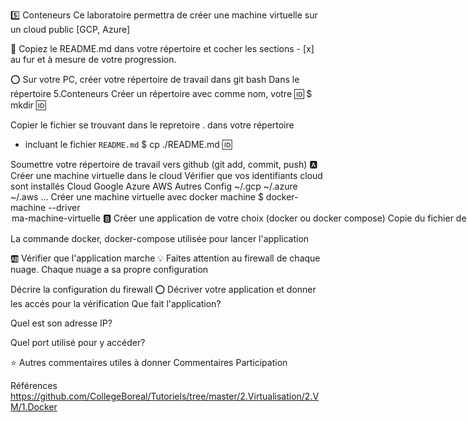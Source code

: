 5️⃣ Conteneurs
Ce laboratoire permettra de créer une machine virtuelle sur un cloud public [GCP, Azure]

📕 Copiez le README.md dans votre répertoire et cocher les sections - [x] au fur et à mesure de votre progression.

⭕ Sur votre PC, créer votre répertoire de travail dans git bash
 Dans le répertoire 5.Conteneurs Créer un répertoire avec comme nom, votre 🆔
$ mkdir 🆔

 Copier le fichier se trouvant dans le repretoire . dans votre répertoire

* incluant le fichier `README.md` 
$ cp ./README.md 🆔

 Soumettre votre répertoire de travail vers github (git add, commit, push)
🅰️ Créer une machine virtuelle dans le cloud
 Vérifier que vos identifiants cloud sont installés
Cloud	Google	Azure	AWS	Autres
Config	~/.gcp	~/.azure	~/.aws	...
 Créer une machine virtuelle avec docker machine
$ docker-machine --driver <un driver cloud> <option> ma-machine-virtuelle
🅱️ Créer une application de votre choix (docker ou docker compose)
 Copie du fichier de configuration (i.e. Dockerfile, docker-compose.yml)

 La commande docker, docker-compose utilisée pour lancer l'application

🆎 Vérifier que l'application marche
💡 Faites attention au firewall de chaque nuage. Chaque nuage a sa propre configuration

 Décrire la configuration du firewall
⭕ Décriver votre application et donner les accés pour la vérification
 Que fait l'application?

 Quel est son adresse IP?

 Quel port utilisé pour y accéder?

⭐ Autres commentaires utiles à donner
 Commentaires
Participation

Références
https://github.com/CollegeBoreal/Tutoriels/tree/master/2.Virtualisation/2.VM/1.Docker
